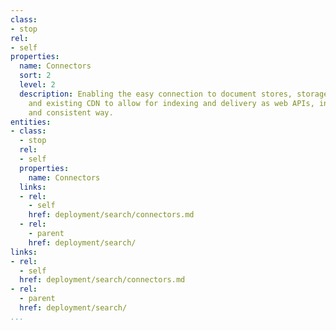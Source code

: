 ```yaml
---
class:
- stop
rel:
- self
properties:
  name: Connectors
  sort: 2
  level: 2
  description: Enabling the easy connection to document stores, storage solutions,
    and existing CDN to allow for indexing and delivery as web APIs, in a scalable
    and consistent way.
entities:
- class:
  - stop
  rel:
  - self
  properties:
    name: Connectors
  links:
  - rel:
    - self
    href: deployment/search/connectors.md
  - rel:
    - parent
    href: deployment/search/
links:
- rel:
  - self
  href: deployment/search/connectors.md
- rel:
  - parent
  href: deployment/search/
...
```

